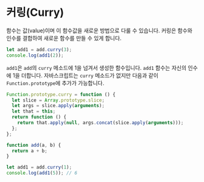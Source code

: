 # 커링(Curry)

함수는 값(value)이며 이 함수값을 새로운 방법으로 다룰 수 있습니다. 커링은 함수와 인수를 결합하여 새로운 함수를 만들 수 있게 합니다.

```js
let add1 = add.curry(3);
console.log(add1(2));
```

`add1`은 `add`의 `curry` 메소드에 1을 넘겨서 생성한 함수입니다. `add1` 함수는 자신의 인수에 1을 더합니다. 자바스크립트는 `curry` 메소드가 없지만 다음과 같이 `Function.prototype`에 추가가 가능합니다.

```js
Function.prototype.curry = function () {
  let slice = Array.prototype.slice;
  let args = slice.apply(arguments);
  let that = this;
  return function () {
    return that.apply(null, args.concat(slice.apply(arguments)));
  };
};

function add(a, b) {
  return a + b;
}

let add1 = add.curry(1);
console.log(add1(5)); // 6
```
